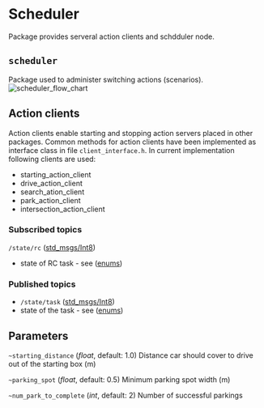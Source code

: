 # Scheduler
Package provides serveral action clients and schdduler node.

## `scheduler`
Package used to administer switching actions (scenarios).
![scheduler_flow_chart](https://user-images.githubusercontent.com/26739110/75875922-f28e7280-5e14-11ea-848b-db97cc750ab8.PNG)

## Action clients
Action clients enable starting and stopping action servers placed in other packages.
Common methods for action clients have been implemented as interface class in file `client_interface.h`.
In current implementation following clients are used:
* starting_action_client
* drive_action_client
* search_ation_client
* park_action_client
* intersection_action_client

### Subscribed topics
`/state/rc` ([std_msgs/Int8](http://docs.ros.org/kinetic/api/std_msgs/html/msg/Int8.html))
- state of RC task - see ([enums](./../../Shared/custom_msgs/include/custom_msgs/rc_enum.h))

### Published topics
-  `/state/task` ([std_msgs/Int8](https://docs.ros.org/api/std_msgs/html/msg/Int8.html))
  - state of the task - see ([enums](./../../Shared/custom_msgs/include/custom_msgs/task_enum.h))

## Parameters
`~starting_distance` (*float*, default: 1.0)
Distance car should cover to drive out of the starting box (m)

`~parking_spot` (*float*, default: 0.5)
Minimum parking spot width (m)

`~num_park_to_complete` (*int*, default: 2)
Number of successful parkings
